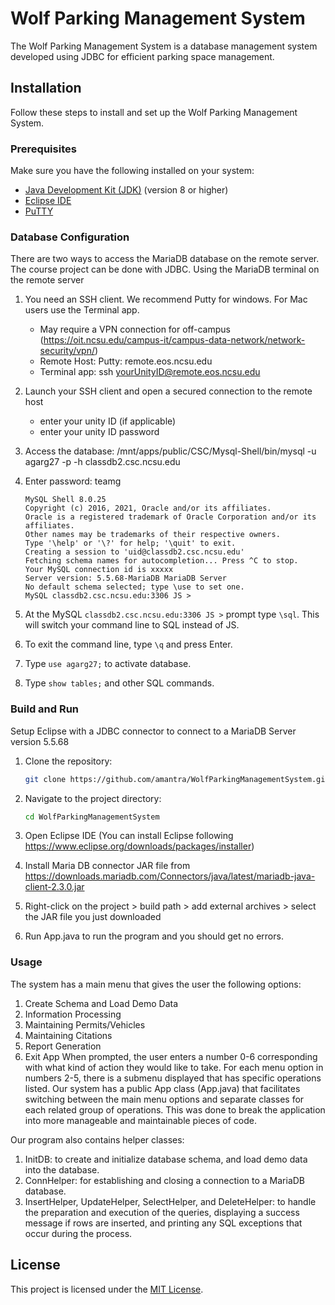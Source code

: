 # Wolf Parking Management System

The Wolf Parking Management System is a database management system developed using JDBC for efficient parking space management.

## Installation

Follow these steps to install and set up the Wolf Parking Management System.

### Prerequisites

Make sure you have the following installed on your system:

- [Java Development Kit (JDK)](https://www.oracle.com/java/technologies/javase-downloads.html) (version 8 or higher)
- [Eclipse IDE](https://www.eclipse.org/downloads/packages/installer)
- [PuTTY](https://putty.org/)

### Database Configuration
There are two ways to access the MariaDB database on the remote server. The course project can be done with JDBC.
Using the MariaDB terminal on the remote server
1.	You need an SSH client. We recommend Putty for windows. For Mac users use the Terminal app.
    -	May require a VPN connection for off-campus (https://oit.ncsu.edu/campus-it/campus-data-network/network-security/vpn/) 
    -	Remote Host: Putty: remote.eos.ncsu.edu
    - Terminal app: ssh yourUnityID@remote.eos.ncsu.edu
2.	Launch your SSH client and open a secured connection to the remote host 
    - enter your unity ID (if applicable)
    -	enter your unity ID password
3.	Access the database:
    /mnt/apps/public/CSC/Mysql-Shell/bin/mysql -u agarg27 -p -h classdb2.csc.ncsu.edu 
4.	Enter password: teamg
    ```
    MySQL Shell 8.0.25  
    Copyright (c) 2016, 2021, Oracle and/or its affiliates.
    Oracle is a registered trademark of Oracle Corporation and/or its affiliates.
    Other names may be trademarks of their respective owners.
    Type '\help' or '\?' for help; '\quit' to exit.
    Creating a session to 'uid@classdb2.csc.ncsu.edu'
    Fetching schema names for autocompletion... Press ^C to stop.
    Your MySQL connection id is xxxxx
    Server version: 5.5.68-MariaDB MariaDB Server
    No default schema selected; type \use to set one.
    MySQL classdb2.csc.ncsu.edu:3306 JS >
    ```

5.	At the MySQL ``classdb2.csc.ncsu.edu:3306 JS >`` prompt type ``\sql``. This will switch your command line to SQL instead of JS.
6.	To exit the command line, type ``\q`` and press Enter.
7.	Type ``use agarg27;`` to activate database.
8.	Type ``show tables;`` and other SQL commands.
   
### Build and Run
Setup Eclipse with a JDBC connector to connect to a MariaDB Server version 5.5.68
1. Clone the repository:

    ```bash
    git clone https://github.com/amantra/WolfParkingManagementSystem.git
    ```
2. Navigate to the project directory:

    ```bash
    cd WolfParkingManagementSystem
    ```
3.	Open Eclipse IDE (You can install Eclipse following https://www.eclipse.org/downloads/packages/installer)
4.	Install Maria DB connector JAR file from https://downloads.mariadb.com/Connectors/java/latest/mariadb-java-client-2.3.0.jar
5.	Right-click on the project > build path > add external archives > select the JAR file you just downloaded
6.  Run App.java to run the program and you should get no errors. 

### Usage

The system has a main menu that gives the user the following options:
1. Create Schema and Load Demo Data
2. Information Processing
3. Maintaining Permits/Vehicles
4. Maintaining Citations
5. Report Generation
6. Exit App
When prompted, the user enters a number 0-6 corresponding with what kind of action they would like to take. For each menu option in numbers 2-5, there is a submenu displayed that has specific operations listed. Our system has a public App class (App.java) that facilitates switching between the main menu options and separate classes for each related group of operations. This was done to break the application into more manageable and maintainable pieces of code. 

Our program also contains helper classes:
1. InitDB: to create and initialize database schema, and load demo data into the database.
2. ConnHelper: for establishing and closing a connection to a MariaDB database.
3. InsertHelper, UpdateHelper, SelectHelper, and DeleteHelper: to handle the preparation and execution of the queries, displaying a success message if rows are inserted, and printing any SQL exceptions that occur during the process. 

## License

This project is licensed under the [MIT License](LICENSE).
